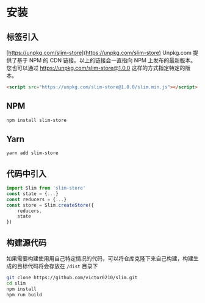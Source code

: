 # 安装

## 标签引入
[https://unpkg.com/slim-store](https://unpkg.com/slim-store)
Unpkg.com 提供了基于 NPM 的 CDN 链接。以上的链接会一直指向 NPM 上发布的最新版本。您也可以通过 https://unpkg.com/slim-store@1.0.0 这样的方式指定特定的版本。

```html
<script src="https://unpkg.com/slim-store@1.0.0/slim.min.js"></script>
```

## NPM

```bash
npm install slim-store
```

## Yarn

```bash
yarn add slim-store
```

## 代码中引入

```javascript
import Slim from 'slim-store'
const state = {...}
const reducers = {...}
const store = Slim.createStore({
    reducers,
    state
})
```

## 构建源代码
如果需要构建使用用自己特定情况的代码，可以将仓库克隆下来自己构建，构建生成的目标代码将会存放在 `/dist` 目录下

```bash
git clone https://github.com/victor0210/slim.git
cd slim
npm install
npm run build
```
